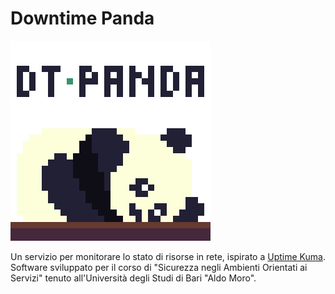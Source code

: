 # Downtime Panda

![Downtime Panda Logo](./downtime-panda.png)

Un servizio per monitorare lo stato di risorse in rete, ispirato a [Uptime Kuma](https://github.com/louislam/uptime-kuma). Software sviluppato per il corso di "Sicurezza negli Ambienti Orientati ai Servizi" tenuto all'Università degli Studi di Bari "Aldo Moro".